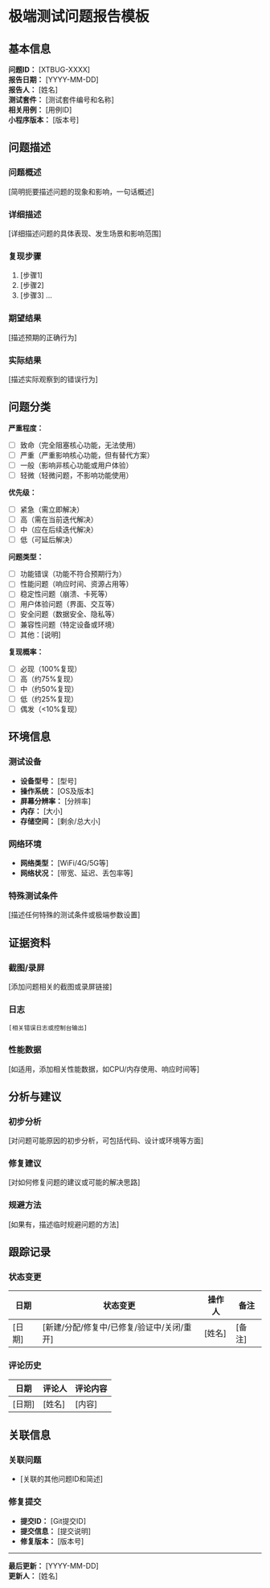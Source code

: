 # 极端测试问题报告模板

## 基本信息

**问题ID：** [XTBUG-XXXX]  
**报告日期：** [YYYY-MM-DD]  
**报告人：** [姓名]  
**测试套件：** [测试套件编号和名称]  
**相关用例：** [用例ID]  
**小程序版本：** [版本号]

## 问题描述

### 问题概述
[简明扼要描述问题的现象和影响，一句话概述]

### 详细描述
[详细描述问题的具体表现、发生场景和影响范围]

### 复现步骤
1. [步骤1]
2. [步骤2]
3. [步骤3]
...

### 期望结果
[描述预期的正确行为]

### 实际结果
[描述实际观察到的错误行为]

## 问题分类

**严重程度：**
- [ ] 致命（完全阻塞核心功能，无法使用）
- [ ] 严重（严重影响核心功能，但有替代方案）
- [ ] 一般（影响非核心功能或用户体验）
- [ ] 轻微（轻微问题，不影响功能使用）

**优先级：**
- [ ] 紧急（需立即解决）
- [ ] 高（需在当前迭代解决）
- [ ] 中（应在后续迭代解决）
- [ ] 低（可延后解决）

**问题类型：**
- [ ] 功能错误（功能不符合预期行为）
- [ ] 性能问题（响应时间、资源占用等）
- [ ] 稳定性问题（崩溃、卡死等）
- [ ] 用户体验问题（界面、交互等）
- [ ] 安全问题（数据安全、隐私等）
- [ ] 兼容性问题（特定设备或环境）
- [ ] 其他：[说明]

**复现概率：**
- [ ] 必现（100%复现）
- [ ] 高（约75%复现）
- [ ] 中（约50%复现）
- [ ] 低（约25%复现）
- [ ] 偶发（<10%复现）

## 环境信息

### 测试设备
- **设备型号：** [型号]
- **操作系统：** [OS及版本]
- **屏幕分辨率：** [分辨率]
- **内存：** [大小]
- **存储空间：** [剩余/总大小]

### 网络环境
- **网络类型：** [WiFi/4G/5G等]
- **网络状况：** [带宽、延迟、丢包率等]

### 特殊测试条件
[描述任何特殊的测试条件或极端参数设置]

## 证据资料

### 截图/录屏
[添加问题相关的截图或录屏链接]

### 日志
```
[相关错误日志或控制台输出]
```

### 性能数据
[如适用，添加相关性能数据，如CPU/内存使用、响应时间等]

## 分析与建议

### 初步分析
[对问题可能原因的初步分析，可包括代码、设计或环境等方面]

### 修复建议
[对如何修复问题的建议或可能的解决思路]

### 规避方法
[如果有，描述临时规避问题的方法]

## 跟踪记录

### 状态变更
| 日期 | 状态变更 | 操作人 | 备注 |
|------|---------|-------|------|
| [日期] | [新建/分配/修复中/已修复/验证中/关闭/重开] | [姓名] | [备注] |

### 评论历史
| 日期 | 评论人 | 评论内容 |
|------|-------|---------|
| [日期] | [姓名] | [内容] |

## 关联信息

### 关联问题
- [关联的其他问题ID和简述]

### 修复提交
- **提交ID：** [Git提交ID]
- **提交信息：** [提交说明]
- **修复版本：** [版本号]

---

**最后更新：** [YYYY-MM-DD]  
**更新人：** [姓名] 